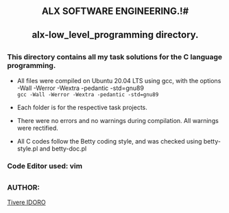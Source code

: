 <div align="center">

## ALX SOFTWARE ENGINEERING.!#
## alx-low_level_programming directory.
##
</div>

### This directory contains all my task solutions for the C language programming.

* All files were compiled on Ubuntu 20.04 LTS using gcc, with the options -Wall -Werror -Wextra -pedantic -std=gnu89 <br>
`gcc -Wall -Werror -Wextra -pedantic -std=gnu89`

* Each folder is for the respective task projects.

* There were no errors and no warnings during compilation. All warnings were rectified.

* All C codes follow the Betty coding style, and was checked using betty-style.pl and betty-doc.pl


### Code Editor used: vim

##
### AUTHOR:
[Tivere IDORO](https://github.com/tivereidoro)
